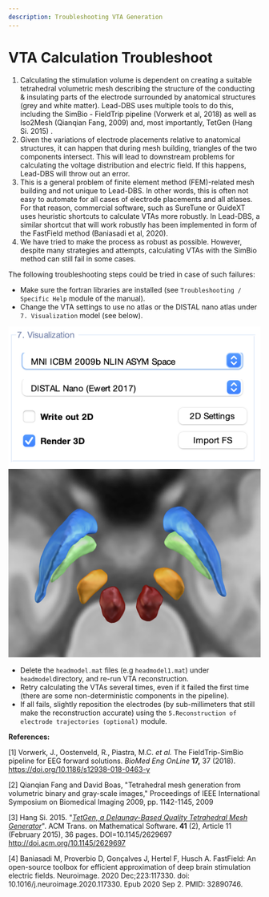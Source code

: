 ```yaml
---
description: Troubleshooting VTA Generation
---
```


# VTA Calculation Troubleshoot

1. Calculating the stimulation volume is dependent on creating a suitable tetrahedral volumetric mesh describing the structure of the conducting & insulating parts of the electrode surrounded by anatomical structures (grey and white matter). Lead-DBS uses multiple tools to do this, including the SimBio - FieldTrip pipeline (Vorwerk et al, 2018) as well as Iso2Mesh (Qianqian Fang, 2009) and, most importantly, TetGen (Hang Si. 2015) .
2. Given the variations of electrode placements relative to anatomical structures, it can happen that during mesh building, triangles of the two components intersect. This will lead to downstream problems for calculating the voltage distribution and electric field. If this happens, Lead-DBS will throw out an error.
3. This is a general problem of finite element method (FEM)-related mesh building and not unique to Lead-DBS. In other words, this is often not easy to automate for all cases of electrode placements and all atlases. For that reason, commercial software, such as SureTune or GuideXT uses heuristic shortcuts to calculate VTAs more robustly. In Lead-DBS, a similar shortcut that will work robustly has been implemented in form of the FastField method (Baniasadi et al, 2020).
4. We have tried to make the process as robust as possible. However, despite many strategies and attempts, calculating VTAs with the SimBio method can still fail in some cases.

The following troubleshooting steps could be tried in case of such failures:

* Make sure the fortran libraries are installed (see `Troubleshooting / Specific Help` module of the manual).
* Change the VTA settings to use no atlas or the DISTAL nano atlas under `7. Visualization` model (see below).

![](<../../.gitbook/assets/Screen Shot 2022-07-19 at 10.12.20 AM.png>)![](<../../.gitbook/assets/Screen Shot 2022-07-19 at 10.13.41 AM.png>)

* Delete the `headmodel.mat` files (e.g `headmodel1.mat`) under `headmodel`directory, and re-run VTA reconstruction.
* Retry calculating the VTAs several times, even if it failed the first time (there are some non-deterministic components in the pipeline).
* If all fails, slightly reposition the electrodes (by sub-millimeters that still make the reconstruction accurate) using the `5.Reconstruction of electrode trajectories (optional)` module.

**References:**

\[1] Vorwerk, J., Oostenveld, R., Piastra, M.C. _et al._ The FieldTrip-SimBio pipeline for EEG forward solutions. _BioMed Eng OnLine_ **17,** 37 (2018). https://doi.org/10.1186/s12938-018-0463-y

\[2] Qianqian Fang and David Boas, "Tetrahedral mesh generation from volumetric binary and gray-scale images," Proceedings of IEEE International Symposium on Biomedical Imaging 2009, pp. 1142-1145, 2009&#x20;

\[3] Hang Si. 2015. "[_TetGen, a Delaunay-Based Quality Tetrahedral Mesh Generator_](http://doi.acm.org/10.1145/2629697)". ACM Trans. on Mathematical Software. **41** (2), Article 11 (February 2015), 36 pages. DOI=10.1145/2629697 http://doi.acm.org/10.1145/2629697

\[4] Baniasadi M, Proverbio D, Gonçalves J, Hertel F, Husch A. FastField: An open-source toolbox for efficient approximation of deep brain stimulation electric fields. Neuroimage. 2020 Dec;223:117330. doi: 10.1016/j.neuroimage.2020.117330. Epub 2020 Sep 2. PMID: 32890746.

